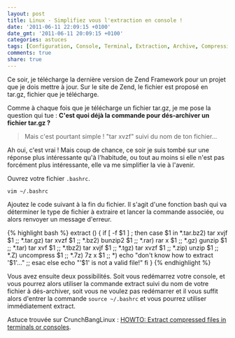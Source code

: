 ```yaml
---
layout: post
title: Linux - Simplifiez vous l'extraction en console !
date: '2011-06-11 22:09:15 +0100'
date_gmt: '2011-06-11 20:09:15 +0100'
categories: astuces
tags: [Configuration, Console, Terminal, Extraction, Archive, Compression, tar, tar.gz, zip, rar, Linux]
comments: true
share: true
---
```

Ce soir, je télécharge la dernière version de Zend Framework pour un projet que je dois mettre à jour. Sur le site de Zend, le fichier est proposé en tar.gz, fichier que je télécharge.

Comme à chaque fois que je télécharge un fichier tar.gz, je me pose la question qui tue : **C'est quoi déjà la commande pour dés-archiver un fichier tar.gz ?**

> Mais c'est pourtant simple ! "tar xvzf" suivi du nom de ton fichier...

Ah oui, c'est vrai ! Mais coup de chance, ce soir je suis tombé sur une réponse plus intéressante qu'à l'habitude, ou tout au moins si elle n'est pas forcément plus intéressante, elle va me simplifier la vie à l'avenir.

Ouvrez votre fichier `.bashrc`.

`vim ~/.bashrc`

Ajoutez le code suivant à la fin du fichier. Il s'agit d'une fonction bash qui va déterminer le type de fichier à extraire et lancer la commande associée, ou alors renvoyer un message d'erreur.

{% highlight bash %}
extract () {
  if [ -f $1 ] ; then
      case $1 in
          *.tar.bz2)   tar xvjf $1    ;;
          *.tar.gz)    tar xvzf $1    ;;
          *.bz2)       bunzip2 $1     ;;
          *.rar)       rar x $1       ;;
          *.gz)        gunzip $1      ;;
          *.tar)       tar xvf $1     ;;
          *.tbz2)      tar xvjf $1    ;;
          *.tgz)       tar xvzf $1    ;;
          *.zip)       unzip $1       ;;
          *.Z)         uncompress $1  ;;
          *.7z)        7z x $1        ;;
          *)           echo "don't know how to extract '$1'..." ;;
      esac
  else
      echo "'$1' is not a valid file!"
  fi
}
{% endhighlight %}

Vous avez ensuite deux possibilités. Soit vous redémarrez votre console, et vous pourrez alors utiliser la commande extract suivi du nom de votre fichier à dés-archiver, soit vous ne voulez pas redémarrer et il vous suffit alors d'entrer la commande `source ~/.bashrc` et vous pourrez utiliser immédiatement extract.

Astuce trouvée sur CrunchBangLinux : [HOWTO: Extract compressed files in terminals or consoles](http://crunchbanglinux.org/forums/topic/586/howto-extract-compressed-files-in-terminals-or-console).
